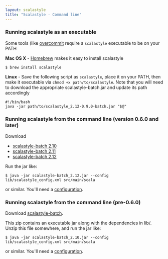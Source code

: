 ```yaml
---
layout: scalastyle
title: "Scalastyle - Command line"
---
```


### Running scalastyle as an executable

Some tools (like [overcommit](git-pre-commit-hook.html) require a `scalastyle`
executable to be on your PATH

**Mac OS X** - [Homebrew](http://brew.sh/) makes it easy to install scalastyle

    $ brew install scalastyle

**Linux** - Save the following script as `scalastyle`, place it on your PATH,
  then make it executable via `chmod +x path/to/scalastyle`.  Note that you will
  need to download the appropriate scalastyle-batch.jar and update its path accordingly

    #!/bin/bash
    java -jar path/to/scalastyle_2.12-0.9.0-batch.jar "$@"

### Running scalastyle from the command line (version 0.6.0 and later)

Download

 * [scalastyle-batch 2.10](https://oss.sonatype.org/content/repositories/releases/org/scalastyle/scalastyle_2.10/0.9.0/scalastyle_2.10-0.9.0-batch.jar)
 * [scalastyle-batch 2.11](https://oss.sonatype.org/content/repositories/releases/org/scalastyle/scalastyle_2.11/0.9.0/scalastyle_2.11-0.9.0-batch.jar)
 * [scalastyle-batch 2.12](https://oss.sonatype.org/content/repositories/releases/org/scalastyle/scalastyle_2.12/0.9.0/scalastyle_2.12-0.9.0-batch.jar)

Run the jar like:

    $ java -jar scalastyle-batch_2.12.jar --config lib/scalastyle_config.xml src/main/scala

or similar. You'll need a [configuration](configuration.html).

### Running scalastyle from the command line (pre-0.6.0)

Download [scalastyle-batch](https://oss.sonatype.org/content/repositories/releases/org/scalastyle/scalastyle-batch_2.10/0.5.0/scalastyle-batch_2.10-0.5.0-distribution.zip).

This zip contains an executable jar along with the dependencies in lib/. Unzip this file somewhere, and run the jar like:

    $ java -jar scalastyle-batch_2.10.jar --config lib/scalastyle_config.xml src/main/scala

or similar. You'll need a [configuration](configuration.html).
